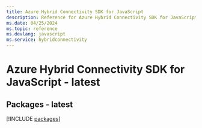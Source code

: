 ```yaml
---
title: Azure Hybrid Connectivity SDK for JavaScript
description: Reference for Azure Hybrid Connectivity SDK for JavaScript
ms.date: 04/25/2024
ms.topic: reference
ms.devlang: javascript
ms.service: hybridconnectivity
---
```

# Azure Hybrid Connectivity SDK for JavaScript - latest
## Packages - latest
[!INCLUDE [packages](hybrid-connectivity-index.md)]